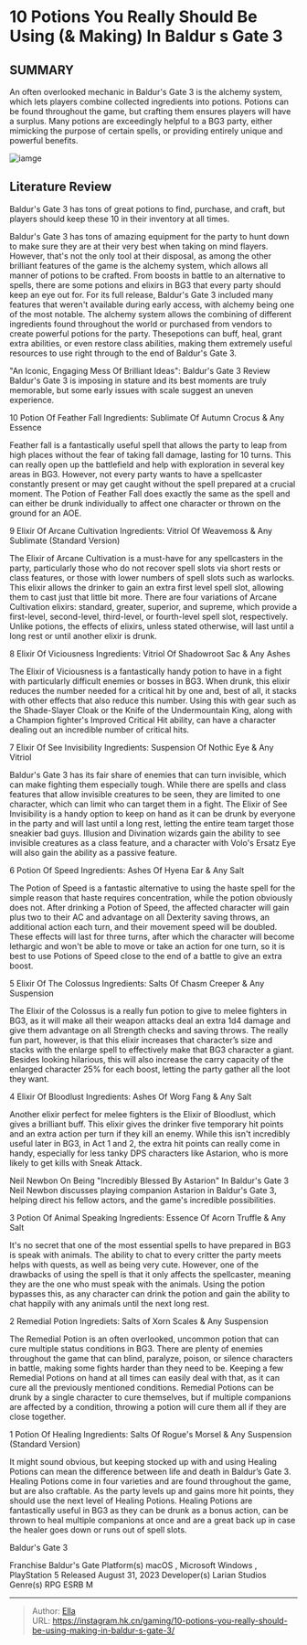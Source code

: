 # 10 Potions You Really Should Be Using (&amp; Making) In Baldur s Gate 3


## SUMMARY 


 An often overlooked mechanic in 
Baldur&#39;s Gate 3
 is the alchemy system, which lets players combine collected ingredients into potions. 
 Potions can be found throughout the game, but crafting them ensures players will have a surplus. 
 Many potions are exceedingly helpful to a 
BG3 
party, either mimicking the purpose of certain spells, or providing entirely unique and powerful benefits. 

![iamge](https://static1.srcdn.com/wordpress/wp-content/uploads/2024/01/10-potions-you-really-should-be-using-and-making-in-baldur-s-gate-3.jpg)

## Literature Review

Baldur&#39;s Gate 3 has tons of great potions to find, purchase, and craft, but players should keep these 10 in their inventory at all times.




Baldur&#39;s Gate 3 has tons of amazing equipment for the party to hunt down to make sure they are at their very best when taking on mind flayers. However, that&#39;s not the only tool at their disposal, as among the other brilliant features of the game is the alchemy system, which allows all manner of potions to be crafted. From boosts in battle to an alternative to spells, there are some potions and elixirs in BG3 that every party should keep an eye out for.
For its full release, Baldur&#39;s Gate 3 included many features that weren&#39;t available during early access, with alchemy being one of the most notable. The alchemy system allows the combining of different ingredients found throughout the world or purchased from vendors to create powerful potions for the party. Thesepotions can buff, heal, grant extra abilities, or even restore class abilities, making them extremely useful resources to use right through to the end of Baldur&#39;s Gate 3.
            
 
 &#34;An Iconic, Engaging Mess Of Brilliant Ideas&#34;: Baldur&#39;s Gate 3 Review 
Baldur&#39;s Gate 3 is imposing in stature and its best moments are truly memorable, but some early issues with scale suggest an uneven experience.












 








 10  Potion Of Feather Fall 
Ingredients: Sublimate Of Autumn Crocus &amp; Any Essence


 







Feather fall is a fantastically useful spell that allows the party to leap from high places without the fear of taking fall damage, lasting for 10 turns. This can really open up the battlefield and help with exploration in several key areas in BG3. However, not every party wants to have a spellcaster constantly present or may get caught without the spell prepared at a crucial moment. The Potion of Feather Fall does exactly the same as the spell and can either be drunk individually to affect one character or thrown on the ground for an AOE.





 9  Elixir Of Arcane Cultivation 
Ingredients: Vitriol Of Weavemoss &amp; Any Sublimate (Standard Version)


 







The Elixir of Arcane Cultivation is a must-have for any spellcasters in the party, particularly those who do not recover spell slots via short rests or class features, or those with lower numbers of spell slots such as warlocks. This elixir allows the drinker to gain an extra first level spell slot, allowing them to cast just that little bit more. There are four variations of Arcane Cultivation elixirs: standard, greater, superior, and supreme, which provide a first-level, second-level, third-level, or fourth-level spell slot, respectively.
Unlike potions, the effects of elixirs, unless stated otherwise, will last until a long rest or until another elixir is drunk. 






 8  Elixir Of Viciousness 
Ingredients: Vitriol Of Shadowroot Sac &amp; Any Ashes
        

The Elixir of Viciousness is a fantastically handy potion to have in a fight with particularly difficult enemies or bosses in BG3. When drunk, this elixir reduces the number needed for a critical hit by one and, best of all, it stacks with other effects that also reduce this number. Using this with gear such as the Shade-Slayer Cloak or the Knife of the Undermountain King, along with a Champion fighter&#39;s Improved Critical Hit ability, can have a character dealing out an incredible number of critical hits.





 7  Elixir Of See Invisibility 
Ingredients: Suspension Of Nothic Eye &amp; Any Vitriol
        

Baldur&#39;s Gate 3 has its fair share of enemies that can turn invisible, which can make fighting them especially tough. While there are spells and class features that allow invisible creatures to be seen, they are limited to one character, which can limit who can target them in a fight. The Elixir of See Invisibility is a handy option to keep on hand as it can be drunk by everyone in the party and will last until a long rest, letting the entire team target those sneakier bad guys.
Illusion and Divination wizards gain the ability to see invisible creatures as a class feature, and a character with Volo&#39;s Ersatz Eye will also gain the ability as a passive feature. 






 6  Potion Of Speed 
Ingredients: Ashes Of Hyena Ear &amp; Any Salt
        

The Potion of Speed is a fantastic alternative to using the haste spell for the simple reason that haste requires concentration, while the potion obviously does not. After drinking a Potion of Speed, the affected character will gain plus two to their AC and advantage on all Dexterity saving throws, an additional action each turn, and their movement speed will be doubled. These effects will last for three turns, after which the character will become lethargic and won&#39;t be able to move or take an action for one turn, so it is best to use Potions of Speed close to the end of a battle to give an extra boost.





 5  Elixir Of The Colossus 
Ingredients: Salts Of Chasm Creeper &amp; Any Suspension


 







The Elixir of the Colossus is a really fun potion to give to melee fighters in BG3, as it will make all their weapon attacks deal an extra 1d4 damage and give them advantage on all Strength checks and saving throws. The really fun part, however, is that this elixir increases that character’s size and stacks with the enlarge spell to effectively make that BG3 character a giant. Besides looking hilarious, this will also increase the carry capacity of the enlarged character 25% for each boost, letting the party gather all the loot they want.





 4  Elixir Of Bloodlust 
Ingredients: Ashes Of Worg Fang &amp; Any Salt
        

Another elixir perfect for melee fighters is the Elixir of Bloodlust, which gives a brilliant buff. This elixir gives the drinker five temporary hit points and an extra action per turn if they kill an enemy. While this isn&#39;t incredibly useful later in BG3, in Act 1 and 2, the extra hit points can really come in handy, especially for less tanky DPS characters like Astarion, who is more likely to get kills with Sneak Attack.
            
 
 Neil Newbon On Being &#34;Incredibly Blessed By Astarion&#34; In Baldur&#39;s Gate 3 
Neil Newbon discusses playing companion Astarion in Baldur&#39;s Gate 3, helping direct his fellow actors, and the game&#39;s incredible possibilities.








 3  Potion Of Animal Speaking 
Ingredients: Essence Of Acorn Truffle &amp; Any Salt
        

It&#39;s no secret that one of the most essential spells to have prepared in BG3 is speak with animals. The ability to chat to every critter the party meets helps with quests, as well as being very cute. However, one of the drawbacks of using the spell is that it only affects the spellcaster, meaning they are the one who must speak with the animals. Using the potion bypasses this, as any character can drink the potion and gain the ability to chat happily with any animals until the next long rest.





 2  Remedial Potion 
Ingrediets: Salts of Xorn Scales &amp; Any Suspension
        

The Remedial Potion is an often overlooked, uncommon potion that can cure multiple status conditions in BG3. There are plenty of enemies throughout the game that can blind, paralyze, poison, or silence characters in battle, making some fights harder than they need to be. Keeping a few Remedial Potions on hand at all times can easily deal with that, as it can cure all the previously mentioned conditions.
Remedial Potions can be drunk by a single character to cure themselves, but if multiple companions are affected by a condition, throwing a potion will cure them all if they are close together. 






 1  Potion Of Healing 
Ingredients: Salts Of Rogue&#39;s Morsel &amp; Any Suspension (Standard Version)
        

It might sound obvious, but keeping stocked up with and using Healing Potions can mean the difference between life and death in Baldur’s Gate 3. Healing Potions come in four varieties and are found throughout the game, but are also craftable. As the party levels up and gains more hit points, they should use the next level of Healing Potions. Healing Potions are fantastically useful in BG3 as they can be drunk as a bonus action, can be thrown to heal multiple companions at once and are a great back up in case the healer goes down or runs out of spell slots.
        


  Baldur&#39;s Gate 3  


  Franchise    Baldur&#39;s Gate     Platform(s)    macOS , Microsoft Windows , PlayStation 5     Released    August 31, 2023     Developer(s)    Larian Studios     Genre(s)    RPG     ESRB    M    



---

> Author: [Ella](https://instagram.hk.cn/)  
> URL: https://instagram.hk.cn/gaming/10-potions-you-really-should-be-using-making-in-baldur-s-gate-3/  

